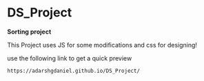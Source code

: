 # DS_Project
<b>Sorting project</b>

<p>This Project uses JS for some modifications and css for designing!</p>

<p>use the following link to get a quick preview</p>
<code>https://adarshgdaniel.github.io/DS_Project/</code>


